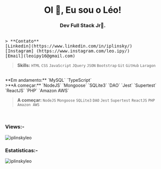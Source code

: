 <h1 align="center">OI 👋, Eu sou o Léo!</h1>
<h3 align="center">Dev Full Stack Jr🌟.</h3>
<br>

<samp>
> **Contato**
<br>
[Linkedin](https://www.linkedin.com/in/iplinsky/)
<br>
[Instagram] (https://www.instagram.com/leo.ipy/)
<br>
[Email](leoipy16@gmail.com)
</samp>

> **Skills:** `HTML` `CSS` `JavaScript` `JQuery` `JSON` `Bootstrap` `Git` `GitHub` `Laragon` 
<br>
**Em andamento:** `MySQL` `TypeScript`
<br>
>**A começar:** `NodeJS` `Mongoose` `SQLite3` `DAO` `Jest` `Supertest` `ReactJS` `PHP` `Amazon AWS`

> **A começar:** `NodeJS` `Mongoose` `SQLite3` `DAO` `Jest` `Supertest` `ReactJS` `PHP` `Amazon AWS` 
<br>


<p align="right"> <h3>Views:-</h3> <img src="https://komarev.com/ghpvc/?username=iplinskyleo&label=Profile%20views&color=0e75b6&style=flat"
    alt="iplinskyleo" /> 
</p>

<h3>Estatísticas:-</h3>
<p><img align="center"
    src="https://github-readme-stats.vercel.app/api/top-langs?username=iplinskyleo&show_icons=true&locale=en&bg_color=0d1117&text_color=ffffff&layout=compact"
    alt="iplinskyleo" 
    bg_color=#808080/>
</p>

<!--
**IplinskyLeo/iplinskyleo** is a ✨ _special_ ✨ repository because its `README.md` (this file) appears on your GitHub profile.

Here are some ideas to get you started:

- 🔭 I’m currently working on ...
- 🌱 I’m currently learning ...
- 👯 I’m looking to collaborate on ...
- 🤔 I’m looking for help with ...
- 💬 Ask me about ...
- 📫 How to reach me: ...
- 😄 Pronouns: ...
- ⚡ Fun fact: ...
-->
